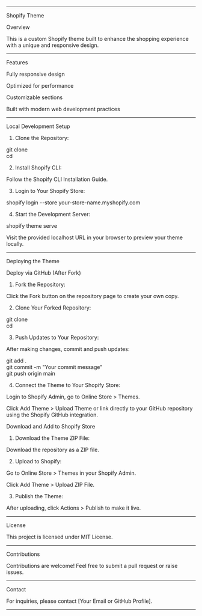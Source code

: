 
---

Shopify Theme

Overview

This is a custom Shopify theme built to enhance the shopping experience with a unique and responsive design.


---

Features

Fully responsive design

Optimized for performance

Customizable sections

Built with modern web development practices



---

Local Development Setup

1. Clone the Repository:

git clone <repository-url>  
cd <repository-directory>


2. Install Shopify CLI:

Follow the Shopify CLI Installation Guide.



3. Login to Your Shopify Store:

shopify login --store your-store-name.myshopify.com


4. Start the Development Server:

shopify theme serve

Visit the provided localhost URL in your browser to preview your theme locally.





---

Deploying the Theme

Deploy via GitHub (After Fork)

1. Fork the Repository:

Click the Fork button on the repository page to create your own copy.



2. Clone Your Forked Repository:

git clone <your-forked-repository-url>  
cd <repository-directory>


3. Push Updates to Your Repository:

After making changes, commit and push updates:

git add .  
git commit -m "Your commit message"  
git push origin main



4. Connect the Theme to Your Shopify Store:

Login to Shopify Admin, go to Online Store > Themes.

Click Add Theme > Upload Theme or link directly to your GitHub repository using the Shopify GitHub integration.




Download and Add to Shopify Store

1. Download the Theme ZIP File:

Download the repository as a ZIP file.



2. Upload to Shopify:

Go to Online Store > Themes in your Shopify Admin.

Click Add Theme > Upload ZIP File.



3. Publish the Theme:

After uploading, click Actions > Publish to make it live.





---

License

This project is licensed under MIT License.


---

Contributions

Contributions are welcome! Feel free to submit a pull request or raise issues.


---

Contact

For inquiries, please contact [Your Email or GitHub Profile].


---

